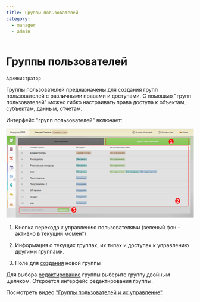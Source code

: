 ```yaml
---
title: Группы пользователей
category:
  - manager
  - admin
---
```


# Группы пользователей

`Администратор`

Группы пользователей предназначены для создания групп пользователей с различными правами и доступами.
С помощью "групп пользователей" можно гибко настраивать права доступа к объектам, субъектам, данным, отчетам.

Интерфейс "групп пользователей" включает:

![](../images/accounts-group.png)

1. Кнопка перехода к управлению пользователями (зеленый фон - активно в текущий момент)

2. Информация о текущих группах, их типах и доступах к управлению другими группами.

3. Поле для [создания](accounts-group-create.html) новой группы

Для выбора [редактирование](accounts-group-edit.html) группы выберите группу двойным щелчком. Откроется интерфейс редактирования группы.

Посмотреть видео ["Группы пользователей и их управление" ](https://storage.yandexcloud.net/support-files/Ролики/!%20группы%20пользователей.mp4)
